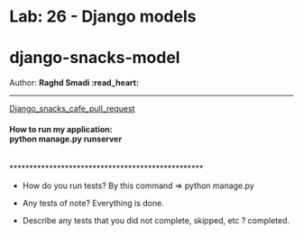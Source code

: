 # Lab: 26 -  Django models
# django-snacks-model
  Author: **Raghd Smadi :read_heart:**
<br>
*************************************************
[Django_snacks_cafe_pull_request](https://github.com/Raghdsmadi/django-models/pull/1) <br>

<h4>How to run my application:
<br> python manage.py runserver </h4>
<br>
*************************************************

- How do you run tests? By this command => python manage.py  <br>


- Any tests of note? Everything is done.<br>


- Describe any tests that you did not complete, skipped, etc ? 
completed.
